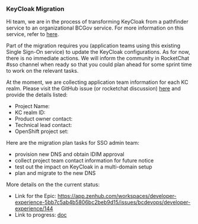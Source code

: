 ### KeyCloak Migration

Hi team, we are in the process of transforming KeyCloak from a pathfinder service to an organizational BCGov service. For more information on this service, refer to [here](https://developer.gov.bc.ca/BC-Government-SSO-Service-Definition).

Part of the migration requires you (application teams using this existing Single Sign-On service) to update the KeyCloak configurations. As for now, there is no immediate actions. We will inform the community in RocketChat #sso channel when ready so that you could plan ahead for some sprint time to work on the relevant tasks.

At the moment, we are collecting application team information for each KC realm. Please visit the GitHub issue (or rocketchat discussion) [here](tbd) and provide the details listed:
- Project Name: 
- KC realm ID: 
- Product owner contact: 
- Technical lead contact: 
- OpenShift project set: 

Here are the migration plan tasks for SSO admin team:
- provision new DNS and obtain IDIM approval
- collect project team contact information for future notice
- test out the impact on KeyCloak in a multi-domain setup
- plan and migrate to the new DNS

More details on the the current status:
- Link for the Epic: https://app.zenhub.com/workspaces/developer-experience-5bb7c5ab4b5806bc2beb9d15/issues/bcdevops/developer-experience/144
- Link to progress: [doc](./kc-admin.md)
